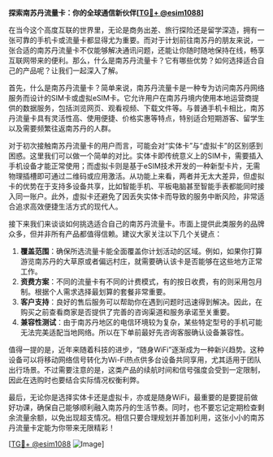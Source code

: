 **探索南苏丹流量卡：你的全球通信新伙伴[[TG💪+ @esim1088](https://t.me/s/esim1088)]**

在当今这个高度互联的世界里，无论是商务出差、旅行探险还是留学深造，拥有一张可靠的手机卡或流量卡都显得尤为重要。而对于计划前往南苏丹的朋友来说，一张合适的南苏丹流量卡不仅能够解决通讯问题，还能让你随时随地保持在线，畅享互联网带来的便利。那么，什么是南苏丹流量卡？它有哪些优势？如何选择适合自己的产品呢？让我们一起深入了解。

首先，什么是南苏丹流量卡？简单来说，南苏丹流量卡是一种专为访问南苏丹网络服务而设计的SIM卡或虚拟eSIM卡。它允许用户在南苏丹境内使用本地运营商提供的数据服务，包括浏览网页、观看视频、下载文件等。与普通手机卡相比，南苏丹流量卡具有灵活性高、使用便捷、价格实惠等特点，特别适合短期游客、留学生以及需要频繁往返南苏丹的人群。

对于初次接触南苏丹流量卡的用户而言，可能会对“实体卡”与“虚拟卡”的区别感到困惑。这里我们可以做一个简单的对比。实体卡即传统意义上的SIM卡，需要插入手机设备才能正常使用；而虚拟卡则是基于eSIM技术开发的一种新型卡片，无需物理插槽即可通过二维码或应用激活。从功能上来看，两者并无太大差异，但虚拟卡的优势在于支持多设备共享，比如智能手机、平板电脑甚至智能手表都能同时接入同一账户。此外，虚拟卡还避免了因丢失实体卡而导致的服务中断风险，非常适合追求高效便捷生活方式的现代人。

接下来我们来谈谈如何挑选适合自己的南苏丹流量卡。市面上提供此类服务的品牌众多，但并非所有产品都值得信赖。建议大家关注以下几个关键点：

1. **覆盖范围**：确保所选流量卡能全面覆盖你计划活动的区域。例如，如果你打算游览南苏丹的大草原或者偏远村庄，就需要确认该卡是否能够在这些地方正常工作。
2. **资费方案**：不同的流量卡有不同的计费模式，有的按日收费，有的则采用包月制。根据个人需求选择最划算的套餐非常重要。
3. **客户支持**：良好的售后服务可以帮助你在遇到问题时迅速得到解决。因此，在购买之前查看商家是否提供了完善的咨询渠道和服务承诺至关重要。
4. **兼容性测试**：由于南苏丹地区的电信环境较为复杂，某些特定型号的手机可能无法完美适配当地网络。所以在下单前最好先咨询客服确认设备兼容性。

值得一提的是，近年来随着科技的进步，“随身WiFi”逐渐成为一种新兴趋势。这种设备可以将移动网络信号转化为Wi-Fi热点供多台设备共同享用，尤其适用于团队出行场景。不过需要注意的是，这类产品的续航时间和信号强度会受到一定限制，因此在选购时也要结合实际情况权衡利弊。

最后，无论你是选择实体卡还是虚拟卡，亦或是随身WiFi，最重要的是要提前做好功课，确保自己能够顺利融入南苏丹的生活节奏。同时，也不要忘记定期检查剩余流量余额，以免出现超支情况。相信只要合理规划并善加利用，这张小小的南苏丹流量卡定能为你带来无限精彩！

[[TG💪+ @esim1088](https://t.me/s/esim1088) ![Image](https://i.postimg.cc/4NQfJmqS/Snipaste-2025-05-13-00-14-12.png)]